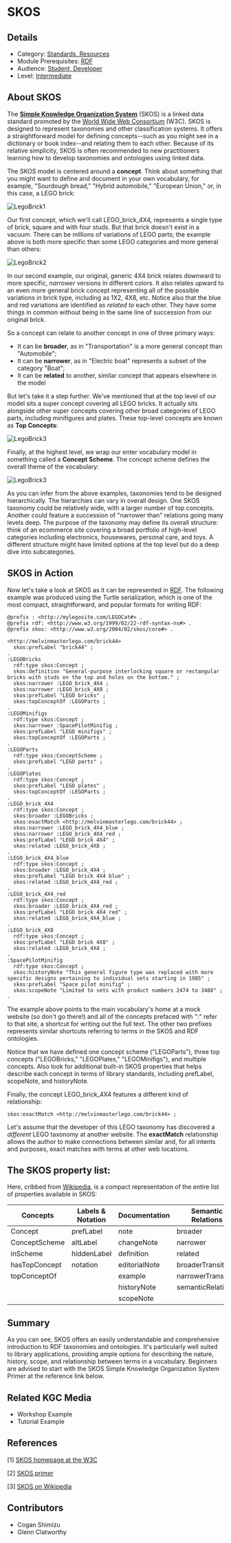 # SKOS
## Details
* Category: [Standards, Resources](../categories/Standards,_Resources.md)
* Module Prerequisites: [RDF](../modules/RDF.md)
* Audience: [Student, Developer](../audiences/Student,_Developer.md)
* Level: [Intermediate](../levels/Intermediate.md)

## About SKOS
The [**Simple Knowledge Organization System**](https://www.w3.org/2004/02/skos/) (SKOS) is a linked data standard promoted by the [World Wide Web Consortium](https://www.w3.org) (W3C). SKOS is designed to represent taxonomies and other classification systems. It offers a straightforward model for defining concepts--such as you might see in a dictionary or book index--and relating them to each other. Because of its relative simplicity, SKOS is often recommended to new practitioners learning how to develop taxonomies and ontologies using linked data.

The SKOS model is centered around a **concept**. Think about something that you might want to define and document in your own vocabulary, for example, "Sourdough bread," "Hybrid automobile," "European Union," or, in this case, a LEGO brick:


![LegoBrick1](images/legobrick4401.JPG)

Our first concept, which we'll call LEGO_brick_4X4, represents a single type of brick, square and with four studs. But that brick doesn't exist in a vacuum. There can be millions of variations of LEGO parts; the example above is both more specific than some LEGO categories and more general than others:

![LegoBrick2](images/legobrick4402.JPG)

In our second example, our original, generic 4X4 brick relates downward to more specific, _narrower_ versions in different colors. It also relates upward to an even more general brick concept representing all of the possible variations in brick type, including as 1X2, 4X8, etc. Notice also that the blue and red variations are identified as _related to_ each other. They have some things in common without being in the same line of succession from our original brick.

So a concept can relate to another concept in one of three primary ways:

* It can be **broader**, as in "Transportation" is a more general concept than "Automobile";
* It can be **narrower**, as in "Electric boat" represents a subset of the category "Boat";
* It can be **related** to another, similar concept that appears elsewhere in the model

But let's take it a step further. We've mentioned that at the top level of our model sits a super concept covering all LEGO bricks. It actually sits alongside other super concepts covering other broad categories of LEGO parts, including minifigures and plates. These top-level concepts are known as **Top Concepts**:

![LegoBrick3](images/legobrick4404.JPG)

Finally, at the highest level, we wrap our enter vocabulary model in something called a **Concept Scheme**. The concept scheme defines the overall theme of the vocabulary:

![LegoBrick3](images/legobrick4405.JPG)

As you can infer from the above examples, taxonomies tend to be designed hierarchically. The hierarchies can vary in overall design. One SKOS taxonomy could be relatively wide, with a larger number of top concepts. Another could feature a succession of "narrower than" relations going many levels deep. The purpose of the taxonomy may define its overall structure: think of an ecommerce site covering a broad portfolio of high-level categories including electronics, housewares, personal care, and toys. A different structure might have limited options at the top level but do a deep dive into subcategories.

## SKOS in Action

Now let's take a look at SKOS as it can be represented in [RDF](../../modules/RDF.md). The following example was produced using the Turtle serialization, which is one of the most compact, straightforward, and popular formats for writing RDF:

```
@prefix : <http://mylegosite.com/LEGOCat#> .
@prefix rdf: <http://www.w3.org/1999/02/22-rdf-syntax-ns#> .
@prefix skos: <http://www.w3.org/2004/02/skos/core#> .

<http://melvinmasterlego.com/brick44>
  skos:prefLabel "brick44" ;
.
:LEGOBricks
  rdf:type skos:Concept ;
  skos:definition "General-purpose interlocking square or rectangular bricks with studs on the top and holes on the bottom." ;
  skos:narrower :LEGO_brick_4X4 ;
  skos:narrower :LEGO_brick_4X8 ;
  skos:prefLabel "LEGO bricks" ;
  skos:topConceptOf :LEGOParts ;
.
:LEGOMinifigs
  rdf:type skos:Concept ;
  skos:narrower :SpacePilotMinifig ;
  skos:prefLabel "LEGO minifigs" ;
  skos:topConceptOf :LEGOParts ;
.
:LEGOParts
  rdf:type skos:ConceptScheme ;
  skos:prefLabel "LEGO parts" ;
.
:LEGOPlates
  rdf:type skos:Concept ;
  skos:prefLabel "LEGO plates" ;
  skos:topConceptOf :LEGOParts ;
.
:LEGO_brick_4X4
  rdf:type skos:Concept ;
  skos:broader :LEGOBricks ;
  skos:exactMatch <http://melvinmasterlego.com/brick44> ;
  skos:narrower :LEGO_brick_4X4_blue ;
  skos:narrower :LEGO_brick_4X4_red ;
  skos:prefLabel "LEGO brick 4X4" ;
  skos:related :LEGO_brick_4X8 ;
.
:LEGO_brick_4X4_blue
  rdf:type skos:Concept ;
  skos:broader :LEGO_brick_4X4 ;
  skos:prefLabel "LEGO brick 4X4 blue" ;
  skos:related :LEGO_brick_4X4_red ;
.
:LEGO_brick_4X4_red
  rdf:type skos:Concept ;
  skos:broader :LEGO_brick_4X4_red ;
  skos:prefLabel "LEGO brick 4X4 red" ;
  skos:related :LEGO_brick_4X4_blue ;
.
:LEGO_brick_4X8
  rdf:type skos:Concept ;
  skos:prefLabel "LEGO brick 4X8" ;
  skos:related :LEGO_brick_4X4 ;
.
:SpacePilotMinifig
  rdf:type skos:Concept ;
  skos:historyNote "This general figure type was replaced with more specific designs pertaining to individual sets starting in 1985" ;
  skos:prefLabel "Space pilot minifig" ;
  skos:scopeNote "Limited to sets with product numbers 2474 to 3488" ;
.

```
The example above points to the main vocabulary's home at a mock website (so don't go there!) and all of the concepts prefaced with ":" refer to that site, a shortcut for writing out the full text. The other two prefixes represents similar shortcuts referring to terms in the SKOS and RDF ontologies.

Notice that we have defined one concept scheme ("LEGOParts"), three top concepts ("LEGOBricks," "LEGOPlates," "LEGOMinifigs"), and multiple concepts. Also look for additional built-in SKOS properties that helps describe each concept in terms of library standards, including prefLabel, scopeNote, and historyNote.

Finally, the concept LEGO_brick_4X4 features a different kind of relationship:

``
skos:exactMatch <http://melvinmasterlego.com/brick44> ; 
``

Let's assume that the developer of this LEGO taxonomy has discovered a _different_ LEGO taxonomy at another website. The **exactMatch** relationship allows the author to make connections between similar and, for all intents and purposes, exact matches with terms at other web locations.

## The SKOS property list:

Here, cribbed from [Wikipedia](https://en.wikipedia.org/wiki/Simple_Knowledge_Organization_System), is a compact representation of the entire list of properties available in SKOS:

| Concepts	| Labels & Notation	| Documentation	| Semantic Relations | Mapping Properties | Collections |
| --------- | ----------------- | ------------- | ------------------ | ------------------ | ----------- |
| Concept	| prefLabel	| note | broader	| broadMatch	| Collection |
| ConceptScheme	| altLabel	| changeNote	| narrower	| narrowMatch	| orderedCollection |
| inScheme	| hiddenLabel	| definition	| related	| relatedMatch	| member |
| hasTopConcept	| notation	| editorialNote	 | broaderTransitive	| closeMatch	| memberList |
| topConceptOf	| | example	| narrowerTransitive	| exactMatch |	
||| historyNote	| semanticRelation	| mappingRelation	
||| scopeNote			

## Summary

As you can see, SKOS offers an easily understandable and comprehensive introduction to RDF taxonomies and ontologies. It's particularly well suited to library applications, providing ample options for describing the nature, history, scope, and relationship between terms in a vocabulary. Beginners are advised to start with the SKOS Simple Knowledge Organization System Primer at the reference link below.

## Related KGC Media
* Workshop Example
* Tutorial Example

## References
[1] [SKOS homepage at the W3C](https://www.w3.org/2004/02/skos/)

[2] [SKOS primer](https://www.w3.org/TR/2009/NOTE-skos-primer-20090818/)

[3] [SKOS on Wikipedia](https://en.wikipedia.org/wiki/Simple_Knowledge_Organization_System)

## Contributors
* Cogan Shimizu
* Glenn Clatworthy

